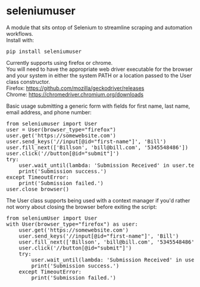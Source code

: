 # seleniumuser
A module that sits ontop of Selenium to streamline scraping and automation workflows.<br>
Install with:
<pre>pip install seleniumuser</pre>
Currently supports using firefox or chrome.<br>
You will need to have the appropriate web driver executable for the browser and your system in either the system PATH or a location passed to the User class constructor.<br>
Firefox: https://github.com/mozilla/geckodriver/releases<br>
Chrome: https://chromedriver.chromium.org/downloads<br>

Basic usage submitting a generic form with fields for first name, last name, email address, and phone number:
<pre>
from seleniumuser import User
user = User(browser_type="firefox")
user.get('https://somewebsite.com')
user.send_keys('//input[@id="first-name"]', 'Bill')
user.fill_next(['Billson', 'bill@bill.com', '5345548486'])
user.click('//button[@id="submit"]')
try:
    user.wait_until(lambda: 'Submission Received' in user.text('//p[@id="confirmation-message"]'))
    print('Submission success.')
except TimeoutError:
    print('Submission failed.')
user.close_browser()
</pre>
The User class supports being used with a context manager if you'd rather not worry about closing the browser before exiting the script:
<pre>
from seleniumUser import User
with User(browser_type="firefox") as user:
    user.get('https://somewebsite.com')
    user.send_keys('//input[@id="first-name"]', 'Bill')
    user.fill_next(['Billson', 'bill@bill.com', '5345548486'])
    user.click('//button[@id="submit"]')
    try:
        user.wait_until(lambda: 'Submission Received' in user.text('//p[@id="confirmation-message"]'))
        print('Submission success.')
    except TimeoutError:
        print('Submission failed.')
</pre>
